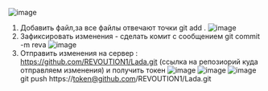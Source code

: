 ![image](https://user-images.githubusercontent.com/112682423/197123645-6b509bef-6772-448a-b289-6af453920c4b.png)
1. Добавить файл,за все файлы отвечают точки git add .
![image](https://user-images.githubusercontent.com/112682423/197123770-6104de22-289e-481d-8168-46521fefbd39.png)
2. Зафиксировать изменения - сделать комит с сообщением git commit -m reva
![image](https://user-images.githubusercontent.com/112682423/197123934-320997d1-8b73-4164-bd7d-7af5461dd771.png)
3. Отправить изменения на сервер : https://github.com/REVOUTION1/Lada.git (ссылка на репозиорий куда отправляем изменения) и получить токен 
![image](https://user-images.githubusercontent.com/112682423/197124262-c5aa86ef-127a-4f97-9d1f-cb2d5b8f8963.png)
![image](https://user-images.githubusercontent.com/112682423/197124305-441e576e-9b37-4bb4-bbac-27223034c092.png)
![image](https://user-images.githubusercontent.com/112682423/197124364-230cbd00-1db7-4f45-88aa-b74d893e1086.png)
git push https://token@github.com/REVOUTION1/Lada.git
